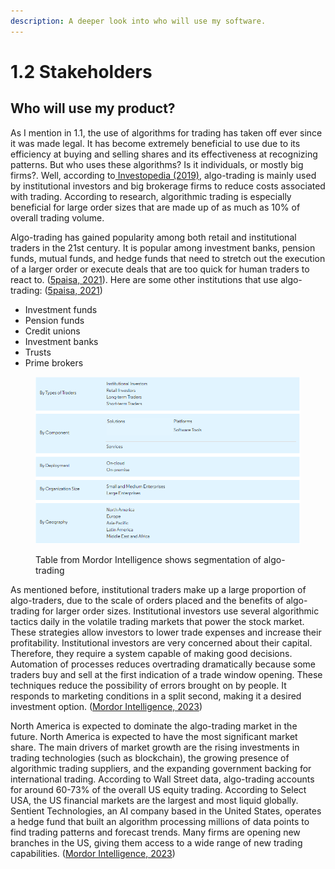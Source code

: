 ```yaml
---
description: A deeper look into who will use my software.
---
```


# 1.2 Stakeholders

## Who will use my product?

As I mention in 1.1, the use of algorithms for trading has taken off ever since it was made legal. It has become extremely beneficial to use due to its efficiency at buying and selling shares and its effectiveness at recognizing patterns. But who uses these algorithms? Is it individuals, or mostly big firms?. Well, according to[ Investopedia (2019)](../reference-list.md), algo-trading is mainly used by institutional investors and big brokerage firms to reduce costs associated with trading. According to research, algorithmic trading is especially beneficial for large order sizes that are made up of as much as 10% of overall trading volume.

Algo-trading has gained popularity among both retail and institutional traders in the 21st century. It is popular among investment banks, pension funds, mutual funds, and hedge funds that need to stretch out the execution of a larger order or execute deals that are too quick for human traders to react to. ([5paisa, 2021](../reference-list.md)). Here are some other institutions that use algo-trading: ([5paisa, 2021](../reference-list.md))

* Investment funds
* Pension funds
* Credit unions
* Investment banks
* Trusts
* Prime brokers

<figure><img src="../.gitbook/assets/image (1) (1) (1).png" alt=""><figcaption><p>Table from Mordor Intelligence shows segmentation of algo-trading</p></figcaption></figure>

As mentioned before, institutional traders make up a large proportion of algo-traders, due to the scale of orders placed and the benefits of algo-trading for larger order sizes. Institutional investors use several algorithmic tactics daily in the volatile trading markets that power the stock market. These strategies allow investors to lower trade expenses and increase their profitability. Institutional investors are very concerned about their capital. Therefore, they require a system capable of making good decisions. Automation of processes reduces overtrading dramatically because some traders buy and sell at the first indication of a trade window opening. These techniques reduce the possibility of errors brought on by people. It responds to marketing conditions in a split second, making it a desired investment option. ([Mordor Intelligence, 2023](../reference-list.md))

North America is expected to dominate the algo-trading market in the future. North America is expected to have the most significant market share. The main drivers of market growth are the rising investments in trading technologies (such as blockchain), the growing presence of algorithmic trading suppliers, and the expanding government backing for international trading. According to Wall Street data, algo-trading accounts for around 60-73% of the overall US equity trading. According to Select USA, the US financial markets are the largest and most liquid globally. Sentient Technologies, an AI company based in the United States, operates a hedge fund that built an algorithm processing millions of data points to find trading patterns and forecast trends. Many firms are opening new branches in the US, giving them access to a wide range of new trading capabilities. ([Mordor Intelligence, 2023](../reference-list.md))

